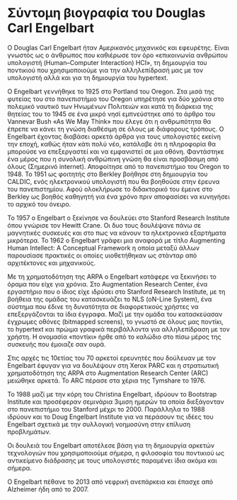 # Σύντομη βιογραφία του Douglas Carl Engelbart
Ο Douglas Carl Engelbart ήταν Αμερικανός μηχανικός και εφευρέτης. Είναι γνωστός ως o άνθρωπος που καθιέρωσε τον όρο «επικοινωνία ανθρώπου υπολογιστή (Human–Computer Interaction) HCI», τη δημιουργία του ποντικιού που χρησιμοποιούμε για την αλληλεπίδρασή μας με τον υπολογιστή αλλά και για τη δημιουργία του hypertext.

O Engelbart γεννήθηκε το 1925 στο Portland του Oregon. Στα μισά της φυτείας του στο πανεπιστήμιο του Oregon  υπηρέτησε για δύο χρόνια στο πολεμικό ναυτικό των Ηνωμένων Πολιτειών και κατά τη διάρκεια της θητείας του το 1945  σε ένα μικρό νησί εμπνεύστηκε από το άρθρο του Vannevar Bush «As We May Think» που έλεγε ότι η ανθρωπότητα θα έπρεπε να κάνει τη γνώση διαθέσιμη σε όλους με διάφορους τρόπους. Ο Engelbart έχοντας διαβάσει αρκετά άρθρα για τους υπολογιστές εκείνη την εποχή, καθώς ήταν κάτι πολύ νέο, κατάλαβε ότι η πληροφορία θα μπορούσε να επεξεργαστεί και να εμφανιστεί σε μια οθόνη. Φαντάστηκε ένα μέρος που η συνολική ανθρώπινη γνώση θα είναι προσβάσιμη από όλους (Σημερινό internet). Αποφοίτησε από το πανεπιστήμιο του Oregon το 1948. Το 1951 ως φοιτητής στο Berkley βοήθησε στη δημιουργία του CALDIC, ενός ηλεκτρονικού υπολογιστή που θα βοηθούσε στην έρευνα του πανεπιστημίου. Αφού ολοκλήρωσε το διδακτορικό του έμεινε στο Berkley ως βοηθός καθηγητή για ένα χρόνο πριν αποφασίσει να κυνηγήσει το αρχικό του όνειρο.

Το 1957 o Engelbart o ξεκίνησε να δουλεύει στο Stanford Research Institute όπου γνώρισε τον Hewitt Crane. Οι δυο τους δουλέψανε πάνω σε μαγνητικές συσκευές και στο πως να κάνουν τα ηλεκτρονικά εξαρτήματα μικρότερα. Το 1962 o Engelbart γράφει μια αναφορά με τίτλο Augmenting Human Intellect: A Conceptual Framework η οποία μεταξύ άλλων παρουσίασε πρακτικές οι οποίες υιοθετήθηκαν ως στάνταρ από αρχιτέκτονες και μηχανικούς. 

Με τη χρηματοδότηση της ARPA o  Engelbart κατάφερε να ξεκινήσει το όραμα που είχε για χρόνια. Στο Augmentation Research Center, ένα εργαστήριο που ο ίδιος είχε ιδρύσει στο Stanford Research Institute, με τη βοήθεια της ομάδας του κατασκευάζει το NLS (oN-Line System), ένα σύστημα που έδινε τη δυνατότητα σε διαφορετικούς χρήστες να επεξεργάζονται τα ίδια έγγραφα. Μαζί με την ομάδα του κατασκεύασαν έγχρωμες οθόνες (bitmapped screens), το γνωστό σε όλους μας ποντίκι, το hypertext και πρώιμα γραφικά περιβάλλοντα για αλληλεπίδραση με τον χρήστη. Η ονομασία «ποντίκι» ήρθε από το καλώδιο στο πίσω μέρος της συσκευής που έμοιαζε σαν ουρά.

Στις αρχές τις 10ετίας του 70 αρκετοί ερευνητές που δούλευαν με τον Engelbart έφυγαν για να δουλέψουν στη Xerox PARC και η στρατιωτική χρηματοδότηση της ARPA στο Augmentation Research Center (ARC) μειώθηκε αρκετά. Το ARC πέρασε στα χέρια της Tymshare το 1976.

To 1988 μαζί με την κόρη του Christina Engelbart, ιδρύουν το Bootstrap Institute και προσέφεραν σεμινάρια 3ιμιση ημερών τα οποία διεξάγονταν στο πανεπιστήμιο του Stanford μέχρι το 2000. Παράλληλα το 1988 ιδρύουν και το Doug Engelbart Institute για να περάσουν τις ιδέες του Engelbart σχετικά με την συλλογική νοημοσύνη στην επίλυση προβλημάτων.

Οι δουλειά του Engelbart αποτέλεσε βάση για τη δημιουργία αρκετών τεχνολογιών που χρησιμοποιούμε σήμερα, η φιλοσοφία του ποντικιού ως αντικείμενο διάδρασης με τους υπολογιστές παραμένει ίδια ακόμα και σήμερα.

O Engelbart πέθανε το 2013 από νεφρική ανεπάρκεια και έπασχε από Alzheimer ήδη από το 2007. 
